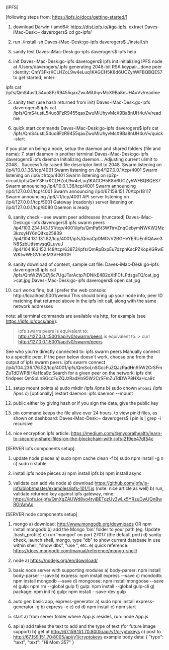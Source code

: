 
[IPFS]

[following steps from: https://ipfs.io/docs/getting-started/]

1. download Darwin /  amd64: https://dist.ipfs.io/#go-ipfs, extract
Daves-iMac-Desk:~ daverogers$ cd go-ipfs/

2. run ./install-sh
Daves-iMac-Desk:go-ipfs daverogers$ ./install.sh

3. sanity test
Daves-iMac-Desk:go-ipfs daverogers$ ipfs help

4. init
Daves-iMac-Desk:go-ipfs daverogers$ ipfs init
initializing IPFS node at /Users/daverogers/.ipfs
generating 2048-bit RSA keypair...done
peer identity: QmY3FkrKCLHZoL9w4eLuq1KAGCH5K8d6UCZyhWFBQBQES7
to get started, enter:

ipfs cat /ipfs/QmS4ustL54uo8FzR9455qaxZwuMiUhyvMcX9Ba8nUH4uVv/readme

5. sanity test (use hash returned from init)
Daves-iMac-Desk:go-ipfs daverogers$ ipfs cat /ipfs/QmS4ustL54uo8FzR9455qaxZwuMiUhyvMcX9Ba8nUH4uVv/readme

6. quick start commands
Daves-iMac-Desk:go-ipfs daverogers$ ipfs cat /ipfs/QmS4ustL54uo8FzR9455qaxZwuMiUhyvMcX9Ba8nUH4uVv/quick-start

if you plan on being a node, setup the daemon and shared folders (file and name):
7. start daemon in another terminal
Daves-iMac-Desk:go-ipfs daverogers$ ipfs daemon
Initializing daemon...
Adjusting current ulimit to 2048...
Successfully raised file descriptor limit to 2048.
Swarm listening on /ip4/10.0.1.36/tcp/4001
Swarm listening on /ip4/127.0.0.1/tcp/4001
Swarm listening on /ip6/::1/tcp/4001
Swarm listening on /p2p-circuit/ipfs/QmY3FkrKCLHZoL9w4eLuq1KAGCH5K8d6UCZyhWFBQBQES7
Swarm announcing /ip4/10.0.1.36/tcp/4001
Swarm announcing /ip4/127.0.0.1/tcp/4001
Swarm announcing /ip4/67.159.151.70/tcp/18117
Swarm announcing /ip6/::1/tcp/4001
API server listening on /ip4/127.0.0.1/tcp/5001
Gateway (readonly) server listening on /ip4/127.0.0.1/tcp/8080
Daemon is ready

8. sanity check - see swarm peer addresses (truncated)
Daves-iMac-Desk:go-ipfs daverogers$ ipfs swarm peers
/ip4/103.234.143.151/tcp/4001/ipfs/QmPa5t3WTtrvZnqCebymNWKW2Mz3kzoyHY6nQifxq25839
/ip4/104.131.131.82/tcp/4001/ipfs/QmaCpDMGvV2BGHeYERUEnRQAwe3N8SzbUtfsmvsqQLuvuJ
/ip4/104.163.152.148/tcp/63873/ipfs/QmRpBxpEu7dzphKscPZKopKGRwEWKtwWEGVhoEM3VFBRG9

9. sanity download of content, sample cat file:
Daves-iMac-Desk:go-ipfs daverogers$ ipfs cat /ipfs/QmW2WQi7j6c7UgJTarActp7tDNikE4B2qXtFCfLPdsgaTQ/cat.jpg >cat.jpg
Daves-iMac-Desk:go-ipfs daverogers$ open cat.jpg

10. curl works fine, but I prefer the web console: http://localhost:5001/webui
This should bring up your node info, peer ID matching that returned above in the ipfs init call, along with the same network addresses

note: all terminal commands are available via http, for example (see https://ipfs.io/docs/api/):

> ipfs swarm peers
is equivalent to: http://127.0.0.1:5001/api/v0/swarm/peers
is equivalent to: > curl http://127.0.0.1:5001/api/v0/swarm/peers

See who you're directly connected to:
ipfs swarm peers
Manually connect to a specific peer. If the peer below doesn't work, choose one from the output of ipfs swarm peers.
ipfs swarm connect /ip4/104.236.176.52/tcp/4001/ipfs/QmSoLnSGccFuZQJzRadHn95W2CrSFmZuTdDWP8HXaHca9z
Search for a given peer on the network:
ipfs dht findpeer QmSoLnSGccFuZQJzRadHn95W2CrSFmZuTdDWP8HXaHca9z

11. setup mount points
a) sudo mkdir /ipfs /ipns
b) sudo chown `whoami` /ipfs /ipns
c) [optionally] restart daemon: ipfs daemon --mount

12. public either by giving hash or if you sign the data, give the public key

13. pin command keeps the file alive over 24 hours.  to view pin’d files, as shown on dashboard:
Daves-iMac-Desk:~ daverogers$ i pin ls | grep -i recursive

14. nice encryption ipfs article: https://medium.com/@mycoralhealth/learn-to-securely-share-files-on-the-blockchain-with-ipfs-219ee47df54c


[SERVER ipfs components setup]

1. update node pieces
a) sudo npm cache clean -f
b) sudo npm install -g n
c) sudo n stable

2. install ipfs node pieces
a) npm install ipfs
b) npm install async

3. validate can add via node
a) download https://github.com/ipfs/js-ipfs/blob/master/examples/ipfs-101/1.js (note: nice article as well)
b) run, validate returned key against ipfs gateway, mine: https://ipfs.io/ipfs/QmXgZAUWd8yo4tvjBETqzUy3wLx5YRzuDwUQnBwRGrAmAo


[SERVER node components setup]
1. mongo
a) download: http://www.mongodb.org/downloads OR npm install mongodb
b) add the Mongo 'bin' folder to your path (eg. Update .bash_profile)
c) run 'mongod' on port 27017 (the default port)
d) sanity check, launch shell, mongo, type "db" to show current database in use within shell, "show dbs", "use <db>", etc.
e) quick reference: https://docs.mongodb.com/manual/reference/mongo-shell/

2. node
a) https://nodejs.org/en/download/

3. basic node server with supporting modules
a) body-parser: npm install body-parser --save
b) express:     npm install express --save
c) mondodb:     npm install mongodb --save
d) mongoose:    npm install mongoose --save
e) gulp:        npm rm --global gulp
f) gulp:        npm install --global gulp-cli
g) package:     npm init
h) gulp:        npm install --save-dev gulp

4. auto gen basic app, express-generator
a) sudo npm install express-generator -g
b) express <app> -e
c) cd <app>
d) npm install
e) npm start

5. start
a) from server folder where App.js resides, run: node App.js

6. api
a) add takes the text to add and the type of text (for future image support)
b) get at http://67.159.151.70:8005/api/v1/cryptokeys
c) post to http://67.159.151.70:8005/api/v1/cryptokeys
    example body data:
    {
    "type": "text",
    "text": "Hi Mom 357"
    }

